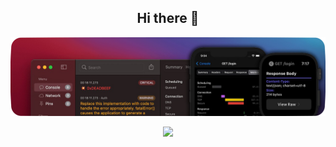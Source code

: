 <h2 align="center"> Hi there 👋 </h2>

![banner](https://github.com/bahmanworld/bahmanworld/blob/main/banner.png)

<div align="center">
    <img src="https://komarev.com/ghpvc/?username=bahmanworld">
</div>



